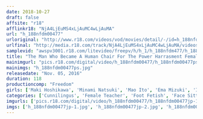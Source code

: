 ```yaml
---
date: 2018-10-27
draft: false
affsite: "r18"
afflinkr18: "NjA4LjEuMS4xLjAuMC4wLjAuMA"
url: "h_188nfdm00477"
urloriginal: "http://www.r18.com/videos/vod/movies/detail/-/id=h_188nfdm00477"
urlfinal: "http://media.r18.com/track/NjA4LjEuMS4xLjAuMC4wLjAuMA/videos/vod/movies/detail/-/id=h_188nfdm00477"
samplevid: "awspv3001.r18.com/litevideo/freepv/h/h_1/h_188nfdm477/h_188nfdm477_dmb_w.mp4"
title: "The Man Who Became A Human Chair For The Power Harrasment Female Teacher"
mainimgurl: "pics.r18.com/digital/video/h_188nfdm00477/h_188nfdm00477ps.jpg"
mainimgs: "h_188nfdm00477ps.jpg"
releasedate: "Nov. 05, 2016"
duration: 118
productioncomp: "Freedom"
girls: ['Maki Hoshikawa', 'Minami Natsuki', 'Mao Ito', 'Ema Mizuki', 'Ian Hanasaki', 'Mirai Arisu']
categories: ['Cunnilingus', 'Female Teacher', 'Foot Fetish', 'Face Sitting', 'Masochist Man', 'Hi-Def']
imgurls: ['pics.r18.com/digital/video/h_188nfdm00477/h_188nfdm00477jp-1.jpg', 'pics.r18.com/digital/video/h_188nfdm00477/h_188nfdm00477jp-2.jpg', 'pics.r18.com/digital/video/h_188nfdm00477/h_188nfdm00477jp-3.jpg', 'pics.r18.com/digital/video/h_188nfdm00477/h_188nfdm00477jp-4.jpg', 'pics.r18.com/digital/video/h_188nfdm00477/h_188nfdm00477jp-5.jpg', 'pics.r18.com/digital/video/h_188nfdm00477/h_188nfdm00477jp-6.jpg', 'pics.r18.com/digital/video/h_188nfdm00477/h_188nfdm00477jp-7.jpg', 'pics.r18.com/digital/video/h_188nfdm00477/h_188nfdm00477jp-8.jpg', 'pics.r18.com/digital/video/h_188nfdm00477/h_188nfdm00477jp-9.jpg', 'pics.r18.com/digital/video/h_188nfdm00477/h_188nfdm00477jp-10.jpg', 'pics.r18.com/digital/video/h_188nfdm00477/h_188nfdm00477jp-11.jpg', 'pics.r18.com/digital/video/h_188nfdm00477/h_188nfdm00477jp-12.jpg', 'pics.r18.com/digital/video/h_188nfdm00477/h_188nfdm00477jp-13.jpg', 'pics.r18.com/digital/video/h_188nfdm00477/h_188nfdm00477jp-14.jpg', 'pics.r18.com/digital/video/h_188nfdm00477/h_188nfdm00477jp-15.jpg', 'pics.r18.com/digital/video/h_188nfdm00477/h_188nfdm00477jp-16.jpg', 'pics.r18.com/digital/video/h_188nfdm00477/h_188nfdm00477jp-17.jpg', 'pics.r18.com/digital/video/h_188nfdm00477/h_188nfdm00477jp-18.jpg', 'pics.r18.com/digital/video/h_188nfdm00477/h_188nfdm00477jp-19.jpg', 'pics.r18.com/digital/video/h_188nfdm00477/h_188nfdm00477jp-20.jpg']
imgs: ['h_188nfdm00477jp-1.jpg', 'h_188nfdm00477jp-2.jpg', 'h_188nfdm00477jp-3.jpg', 'h_188nfdm00477jp-4.jpg', 'h_188nfdm00477jp-5.jpg', 'h_188nfdm00477jp-6.jpg', 'h_188nfdm00477jp-7.jpg', 'h_188nfdm00477jp-8.jpg', 'h_188nfdm00477jp-9.jpg', 'h_188nfdm00477jp-10.jpg', 'h_188nfdm00477jp-11.jpg', 'h_188nfdm00477jp-12.jpg', 'h_188nfdm00477jp-13.jpg', 'h_188nfdm00477jp-14.jpg', 'h_188nfdm00477jp-15.jpg', 'h_188nfdm00477jp-16.jpg', 'h_188nfdm00477jp-17.jpg', 'h_188nfdm00477jp-18.jpg', 'h_188nfdm00477jp-19.jpg', 'h_188nfdm00477jp-20.jpg']
---
```

